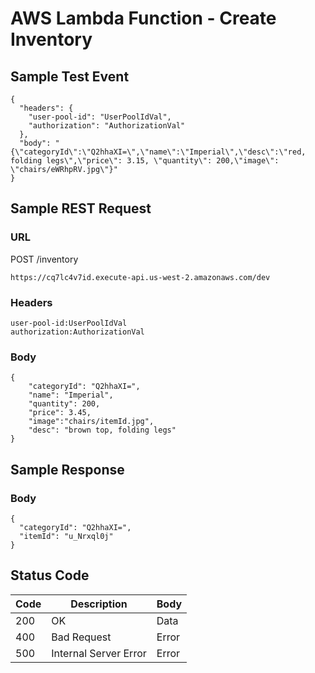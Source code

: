 # AWS Lambda Function - Create Inventory

## Sample Test Event
```
{
  "headers": {
    "user-pool-id": "UserPoolIdVal",
    "authorization": "AuthorizationVal"
  },
  "body": "{\"categoryId\":\"Q2hhaXI=\",\"name\":\"Imperial\",\"desc\":\"red, folding legs\",\"price\": 3.15, \"quantity\": 200,\"image\": \"chairs/eWRhpRV.jpg\"}"
}
```

## Sample REST Request
### URL
POST /inventory
```
https://cq7lc4v7id.execute-api.us-west-2.amazonaws.com/dev
```
### Headers
```
user-pool-id:UserPoolIdVal
authorization:AuthorizationVal
```
### Body
```
{ 
    "categoryId": "Q2hhaXI=",
    "name": "Imperial",
    "quantity": 200,
    "price": 3.45,
    "image":"chairs/itemId.jpg",
    "desc": "brown top, folding legs"
}
```

## Sample Response
### Body
```
{
  "categoryId": "Q2hhaXI=",
  "itemId": "u_Nrxql0j"
}
```
## Status Code
Code | Description | Body
------------ | ------------- | -----------
200 | OK | Data
400 | Bad Request | Error
500 | Internal Server Error |Error
